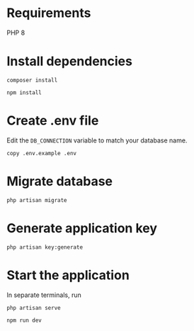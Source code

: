 # Requirements

PHP 8

# Install dependencies

```
composer install
```

```
npm install
```

# Create .env file

Edit the `DB_CONNECTION` variable to match your database name.

```
copy .env.example .env
```

# Migrate database 

```
php artisan migrate
```

# Generate application key

```
php artisan key:generate
```

# Start the application

In separate terminals, run

```
php artisan serve
```

```
npm run dev
```
